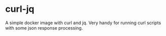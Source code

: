 # curl-jq

A simple docker image with curl and jq. Very handy for running curl scripts with some json response processing.
